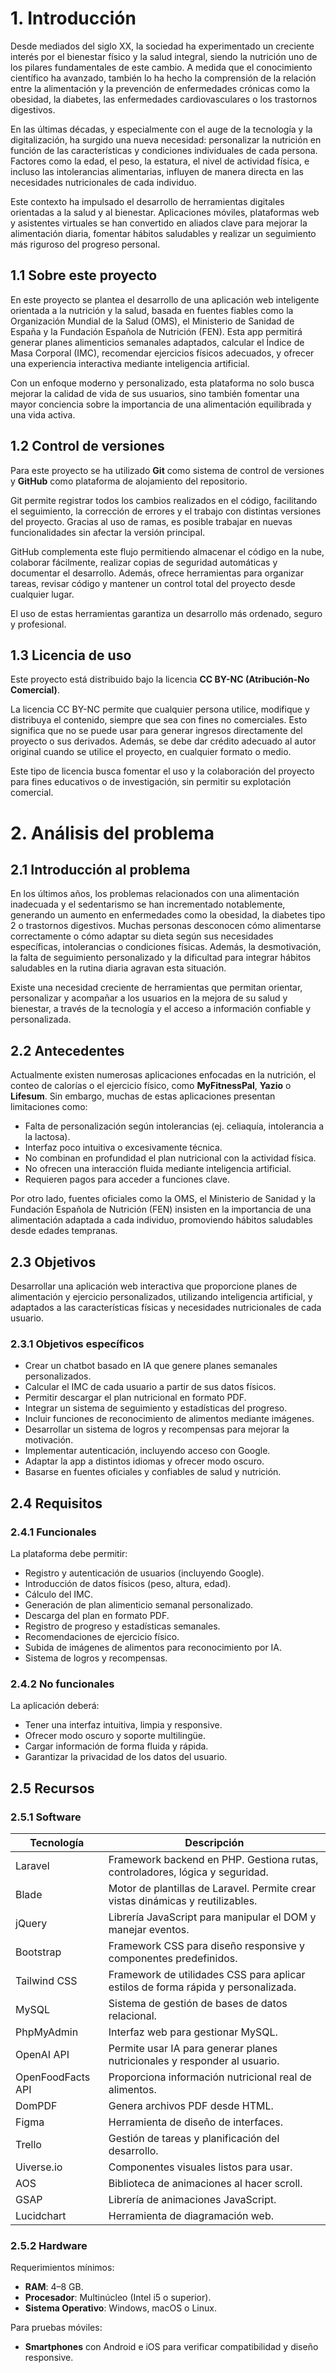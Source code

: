 # 1. Introducción

Desde mediados del siglo XX, la sociedad ha experimentado un creciente interés por el bienestar físico y la salud integral, siendo la nutrición uno de los pilares fundamentales de este cambio. A medida que el conocimiento científico ha avanzado, también lo ha hecho la comprensión de la relación entre la alimentación y la prevención de enfermedades crónicas como la obesidad, la diabetes, las enfermedades cardiovasculares o los trastornos digestivos.

En las últimas décadas, y especialmente con el auge de la tecnología y la digitalización, ha surgido una nueva necesidad: personalizar la nutrición en función de las características y condiciones individuales de cada persona. Factores como la edad, el peso, la estatura, el nivel de actividad física, e incluso las intolerancias alimentarias, influyen de manera directa en las necesidades nutricionales de cada individuo.

Este contexto ha impulsado el desarrollo de herramientas digitales orientadas a la salud y al bienestar. Aplicaciones móviles, plataformas web y asistentes virtuales se han convertido en aliados clave para mejorar la alimentación diaria, fomentar hábitos saludables y realizar un seguimiento más riguroso del progreso personal.

## 1.1 Sobre este proyecto

En este proyecto se plantea el desarrollo de una aplicación web inteligente orientada a la nutrición y la salud, basada en fuentes fiables como la Organización Mundial de la Salud (OMS), el Ministerio de Sanidad de España y la Fundación Española de Nutrición (FEN). Esta app permitirá generar planes alimenticios semanales adaptados, calcular el Índice de Masa Corporal (IMC), recomendar ejercicios físicos adecuados, y ofrecer una experiencia interactiva mediante inteligencia artificial.

Con un enfoque moderno y personalizado, esta plataforma no solo busca mejorar la calidad de vida de sus usuarios, sino también fomentar una mayor conciencia sobre la importancia de una alimentación equilibrada y una vida activa.

## 1.2 Control de versiones

Para este proyecto se ha utilizado **Git** como sistema de control de versiones y **GitHub** como plataforma de alojamiento del repositorio.

Git permite registrar todos los cambios realizados en el código, facilitando el seguimiento, la corrección de errores y el trabajo con distintas versiones del proyecto. Gracias al uso de ramas, es posible trabajar en nuevas funcionalidades sin afectar la versión principal.

GitHub complementa este flujo permitiendo almacenar el código en la nube, colaborar fácilmente, realizar copias de seguridad automáticas y documentar el desarrollo. Además, ofrece herramientas para organizar tareas, revisar código y mantener un control total del proyecto desde cualquier lugar.

El uso de estas herramientas garantiza un desarrollo más ordenado, seguro y profesional.

## 1.3 Licencia de uso

Este proyecto está distribuido bajo la licencia **CC BY-NC (Atribución-No Comercial)**.

La licencia CC BY-NC permite que cualquier persona utilice, modifique y distribuya el contenido, siempre que sea con fines no comerciales. Esto significa que no se puede usar para generar ingresos directamente del proyecto o sus derivados. Además, se debe dar crédito adecuado al autor original cuando se utilice el proyecto, en cualquier formato o medio.

Este tipo de licencia busca fomentar el uso y la colaboración del proyecto para fines educativos o de investigación, sin permitir su explotación comercial.

# 2. Análisis del problema

## 2.1 Introducción al problema

En los últimos años, los problemas relacionados con una alimentación inadecuada y el sedentarismo se han incrementado notablemente, generando un aumento en enfermedades como la obesidad, la diabetes tipo 2 o trastornos digestivos. Muchas personas desconocen cómo alimentarse correctamente o cómo adaptar su dieta según sus necesidades específicas, intolerancias o condiciones físicas. Además, la desmotivación, la falta de seguimiento personalizado y la dificultad para integrar hábitos saludables en la rutina diaria agravan esta situación.

Existe una necesidad creciente de herramientas que permitan orientar, personalizar y acompañar a los usuarios en la mejora de su salud y bienestar, a través de la tecnología y el acceso a información confiable y personalizada.

## 2.2 Antecedentes

Actualmente existen numerosas aplicaciones enfocadas en la nutrición, el conteo de calorías o el ejercicio físico, como **MyFitnessPal**, **Yazio** o **Lifesum**. Sin embargo, muchas de estas aplicaciones presentan limitaciones como:

- Falta de personalización según intolerancias (ej. celiaquía, intolerancia a la lactosa).
- Interfaz poco intuitiva o excesivamente técnica.
- No combinan en profundidad el plan nutricional con la actividad física.
- No ofrecen una interacción fluida mediante inteligencia artificial.
- Requieren pagos para acceder a funciones clave.

Por otro lado, fuentes oficiales como la OMS, el Ministerio de Sanidad y la Fundación Española de Nutrición (FEN) insisten en la importancia de una alimentación adaptada a cada individuo, promoviendo hábitos saludables desde edades tempranas.

## 2.3 Objetivos

Desarrollar una aplicación web interactiva que proporcione planes de alimentación y ejercicio personalizados, utilizando inteligencia artificial, y adaptados a las características físicas y necesidades nutricionales de cada usuario.

### 2.3.1 Objetivos específicos

- Crear un chatbot basado en IA que genere planes semanales personalizados.
- Calcular el IMC de cada usuario a partir de sus datos físicos.
- Permitir descargar el plan nutricional en formato PDF.
- Integrar un sistema de seguimiento y estadísticas del progreso.
- Incluir funciones de reconocimiento de alimentos mediante imágenes.
- Desarrollar un sistema de logros y recompensas para mejorar la motivación.
- Implementar autenticación, incluyendo acceso con Google.
- Adaptar la app a distintos idiomas y ofrecer modo oscuro.
- Basarse en fuentes oficiales y confiables de salud y nutrición.

## 2.4 Requisitos

### 2.4.1 Funcionales

La plataforma debe permitir:

- Registro y autenticación de usuarios (incluyendo Google).
- Introducción de datos físicos (peso, altura, edad).
- Cálculo del IMC.
- Generación de plan alimenticio semanal personalizado.
- Descarga del plan en formato PDF.
- Registro de progreso y estadísticas semanales.
- Recomendaciones de ejercicio físico.
- Subida de imágenes de alimentos para reconocimiento por IA.
- Sistema de logros y recompensas.

### 2.4.2 No funcionales

La aplicación deberá:

- Tener una interfaz intuitiva, limpia y responsive.
- Ofrecer modo oscuro y soporte multilingüe.
- Cargar información de forma fluida y rápida.
- Garantizar la privacidad de los datos del usuario.

## 2.5 Recursos

### 2.5.1 Software

| Tecnología       | Descripción |
|------------------|-------------|
| Laravel          | Framework backend en PHP. Gestiona rutas, controladores, lógica y seguridad. |
| Blade            | Motor de plantillas de Laravel. Permite crear vistas dinámicas y reutilizables. |
| jQuery           | Librería JavaScript para manipular el DOM y manejar eventos. |
| Bootstrap        | Framework CSS para diseño responsive y componentes predefinidos. |
| Tailwind CSS     | Framework de utilidades CSS para aplicar estilos de forma rápida y personalizada. |
| MySQL            | Sistema de gestión de bases de datos relacional. |
| PhpMyAdmin       | Interfaz web para gestionar MySQL. |
| OpenAI API       | Permite usar IA para generar planes nutricionales y responder al usuario. |
| OpenFoodFacts API| Proporciona información nutricional real de alimentos. |
| DomPDF           | Genera archivos PDF desde HTML. |
| Figma            | Herramienta de diseño de interfaces. |
| Trello           | Gestión de tareas y planificación del desarrollo. |
| Uiverse.io       | Componentes visuales listos para usar. |
| AOS              | Biblioteca de animaciones al hacer scroll. |
| GSAP             | Librería de animaciones JavaScript. |
| Lucidchart       | Herramienta de diagramación web. |

### 2.5.2 Hardware

Requerimientos mínimos:

- **RAM**: 4–8 GB.
- **Procesador**: Multinúcleo (Intel i5 o superior).
- **Sistema Operativo**: Windows, macOS o Linux.

Para pruebas móviles:

- **Smartphones** con Android e iOS para verificar compatibilidad y diseño responsive.